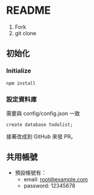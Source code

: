 # README

1. Fork
2. git clone

## 初始化
### Initialize
```
npm install
```

### 設定資料庫
需要與 config/config.json 一致

```
create database todolist;
```

接著改成到 GitHub 來發 PR。

## 共用帳號
* 預設帳號有：
  * email: root@example.com
  * password: 12345678
